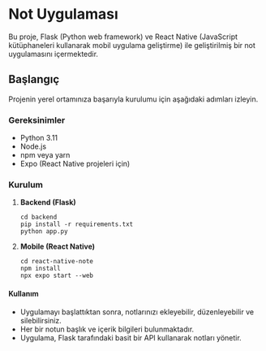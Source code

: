 # Not Uygulaması

Bu proje, Flask (Python web framework) ve React Native (JavaScript kütüphaneleri kullanarak mobil uygulama geliştirme) ile geliştirilmiş bir not uygulamasını içermektedir.

## Başlangıç

Projenin yerel ortamınıza başarıyla kurulumu için aşağıdaki adımları izleyin.

### Gereksinimler

- Python 3.11
- Node.js
- npm veya yarn
- Expo (React Native projeleri için)

### Kurulum

1. **Backend (Flask)**
   ```
   cd backend
   pip install -r requirements.txt
   python app.py
   ```

2. **Mobile (React Native)**
   ```
   cd react-native-note
   npm install
   npx expo start --web
   ```

#### Kullanım
* Uygulamayı başlattıktan sonra, notlarınızı ekleyebilir, düzenleyebilir ve silebilirsiniz.
* Her bir notun başlık ve içerik bilgileri bulunmaktadır.
* Uygulama, Flask tarafındaki basit bir API kullanarak notları yönetir.